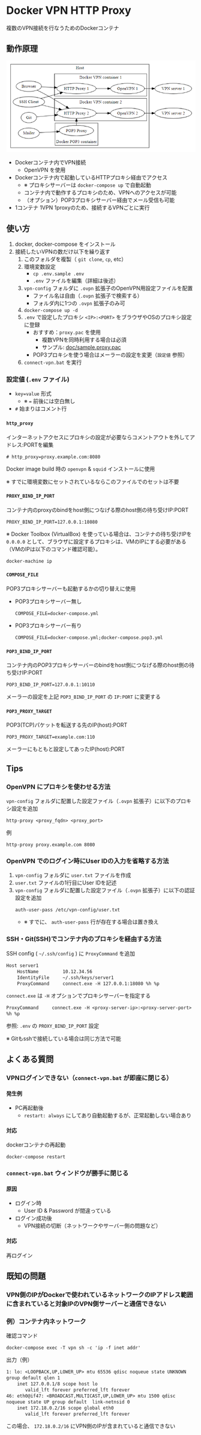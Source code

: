 # Docker VPN HTTP Proxy
複数のVPN接続を行なうためのDockerコンテナ

## 動作原理
![構成図](doc/image/configuration_diagram.png)
* Dockerコンテナ内でVPN接続
    * OpenVPN を使用
* Dockerコンテナ内で起動しているHTTPプロキシ経由でアクセス
    * ※ プロキシサーバーは `docker-compose up` で自動起動
    * コンテナ内で動作するプロキシのため、VPNへのアクセスが可能
    * （オプション）POP3プロキシサーバー経由でメール受信も可能
* 1コンテナ 1VPN 1proxyのため、接続するVPNごとに実行

## 使い方
1. docker, docker-compose をインストール
1. 接続したいVPNの数だけ以下を繰り返す
    1. このフォルダを複製（ `git clone`, `cp`, etc）
    1. 環境変数設定
        * `cp .env.sample .env`
        * `.env` ファイルを編集（詳細は後述）
    1. `vpn-config` フォルダに `.ovpn` 拡張子のOpenVPN用設定ファイルを配置
        * ファイル名は自由（`.ovpn` 拡張子で検索する）
        * フォルダ内に1つの `.ovpn` 拡張子のみ可
    1. `docker-compose up -d`
    1. `.env` で設定したプロキシ `<IP>:<PORT>` をブラウザやOSのプロキシ設定に登録
        * おすすめ：`proxy.pac` を使用
            * 複数VPNを同時利用する場合は必須
            * サンプル: [doc/sample.proxy.pac](./doc/sample.proxy.pac)
        * POP3プロキシを使う場合はメーラーの設定を変更（`設定値` 参照）
    1. `connect-vpn.bat` を実行

### 設定値 (`.env` ファイル)
* `key=value` 形式
    * ※ `=` 前後には空白無し
* `#` 始まりはコメント行

#### `http_proxy`
インターネットアクセスにプロキシの設定が必要ならコメントアウトを外してアドレス:PORTを編集

```
# http_proxy=proxy.example.com:8080
```

Docker image build 時の `openvpn` & `squid` インストールに使用

※ すでに環境変数にセットされているならこのファイルでのセットは不要

#### `PROXY_BIND_IP_PORT`
コンテナ内のproxyのbindをhost側につなげる際のhost側の待ち受けIP:PORT
```
PROXY_BIND_IP_PORT=127.0.0.1:18080
```
※ Docker Toolbox (VirtualBox) を使っている場合は、コンテナの待ち受けIPを `0.0.0.0` として、ブラウザに設定するプロキシは、VMのIPにする必要がある（VMのIPは以下のコマンド確認可能）。
```
docker-machine ip
```

#### `COMPOSE_FILE`
POP3プロキシサーバーも起動するかの切り替えに使用

* POP3プロキシサーバー無し
    ```
    COMPOSE_FILE=docker-compose.yml
    ```
* POP3プロキシサーバー有り
    ```
    COMPOSE_FILE=docker-compose.yml;docker-compose.pop3.yml
    ```

#### `POP3_BIND_IP_PORT`
コンテナ内のPOP3プロキシサーバーのbindをhost側につなげる際のhost側の待ち受けIP:PORT
```
POP3_BIND_IP_PORT=127.0.0.1:10110
```
メーラーの設定を上記 `POP3_BIND_IP_PORT` の `IP:PORT` に変更する

#### `POP3_PROXY_TARGET`
POP3(TCP)パケットを転送する先のIP(host):PORT
```
POP3_PROXY_TARGET=example.com:110
```
メーラーにもともと設定してあったIP(host):PORT

## Tips
### OpenVPN にプロキシを使わせる方法
`vpn-config` フォルダに配置した設定ファイル（`.ovpn` 拡張子）に以下のプロキシ設定を追加
```
http-proxy <proxy_fqdn> <proxy_port>
```
例
```
http-proxy proxy.example.com 8080
```

### OpenVPN でのログイン時にUser IDの入力を省略する方法
1. `vpn-config` フォルダに `user.txt` ファイルを作成
1. `user.txt` ファイルの1行目にUser IDを記述
1. `vpn-config` フォルダに配置した設定ファイル（`.ovpn` 拡張子）に以下の認証設定を追加
    ```
    auth-user-pass /etc/vpn-config/user.txt
    ```
    * ※ すでに、 `auth-user-pass` 行が存在する場合は置き換え

### SSH・Git(SSH)でコンテナ内のプロキシを経由する方法
SSH config ( `~/.ssh/config` ) に `ProxyCommand` を追加

```
Host server1
    HostName         10.12.34.56
    IdentityFile     ~/.ssh/keys/server1
    ProxyCommand     connect.exe -H 127.0.0.1:18080 %h %p
```

`connect.exe` は `-H` オプションでプロキシサーバーを指定する
```
ProxyCommand     connect.exe -H <proxy-server-ip>:<proxy-server-port> %h %p
```
参照: `.env` の `PROXY_BIND_IP_PORT` 設定

※ Gitもsshで接続している場合は同じ方法で可能

## よくある質問
### VPNログインできない（`connect-vpn.bat` が即座に閉じる）
#### 発生例
* PC再起動後
    * `restart: always` にしてあり自動起動するが、正常起動しない場合あり
#### 対応
dockerコンテナの再起動
```
docker-compose restart
```

### `connect-vpn.bat` ウィンドウが勝手に閉じる
#### 原因
* ログイン時
    * User ID & Password が間違っている
* ログイン成功後
    * VPN接続の切断（ネットワークやサーバー側の問題など）
#### 対応
再ログイン


## 既知の問題
### VPN側のIPがDockerで使われているネットワークのIPアドレス範囲に含まれていると対象IPのVPN側サーバーと通信できない
### 例）コンテナ内ネットワーク

確認コマンド
```
docker-compose exec -T vpn sh -c 'ip -f inet addr'
```
出力（例）
```
1: lo: <LOOPBACK,UP,LOWER_UP> mtu 65536 qdisc noqueue state UNKNOWN group default qlen 1
    inet 127.0.0.1/8 scope host lo
       valid_lft forever preferred_lft forever
46: eth0@if47: <BROADCAST,MULTICAST,UP,LOWER_UP> mtu 1500 qdisc noqueue state UP group default  link-netnsid 0
    inet 172.18.0.2/16 scope global eth0
       valid_lft forever preferred_lft forever
```
この場合、 `172.18.0.2/16` にVPN側のIPが含まれていると通信できない
